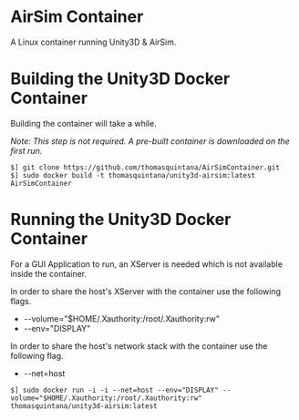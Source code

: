 AirSim Container
================

A Linux container running Unity3D & AirSim.

# Building the Unity3D Docker Container

Building the container will take a while.

*Note: This step is not required. A pre-built container is downloaded on the first run.*

```
$] git clone https://github.com/thomasquintana/AirSimContainer.git
$] sudo docker build -t thomasquintana/unity3d-airsim:latest AirSimContainer
```

# Running the Unity3D Docker Container

For a GUI Application to run, an XServer is needed which is not available inside the container.

In order to share the host's XServer with the container use the following flags.

 - --volume="$HOME/.Xauthority:/root/.Xauthority:rw"
 - --env="DISPLAY"

In order to share the host's network stack with the container use the following flag.
 - --net=host

```
$] sudo docker run -i -i --net=host --env="DISPLAY" --volume="$HOME/.Xauthority:/root/.Xauthority:rw" thomasquintana/unity3d-airsim:latest
```
